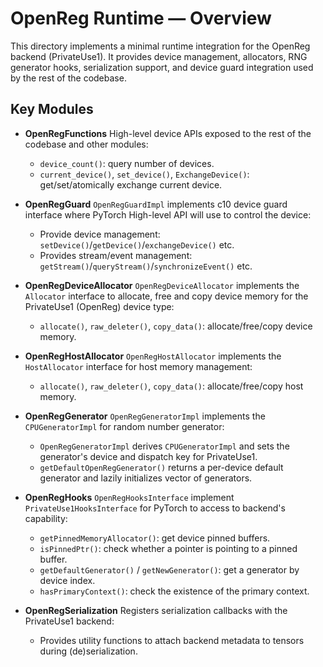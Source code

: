 # OpenReg Runtime — Overview

This directory implements a minimal runtime integration for the OpenReg backend (PrivateUse1). It provides device management, allocators, RNG generator hooks, serialization support, and device guard integration used by the rest of the codebase.

## Key Modules

- **OpenRegFunctions**
High-level device APIs exposed to the rest of the codebase and other modules:
  - `device_count()`: query number of devices.
  - `current_device()`, `set_device()`, `ExchangeDevice()`: get/set/atomically exchange current device.

- **OpenRegGuard**
`OpenRegGuardImpl` implements c10 device guard interface where PyTorch High-level API will use to control the device:
  - Provide device management: `setDevice()`/`getDevice()`/`exchangeDevice()` etc.
  - Provides stream/event management: `getStream()`/`queryStream()`/`synchronizeEvent()` etc.

- **OpenRegDeviceAllocator**
`OpenRegDeviceAllocator` implements the `Allocator` interface to allocate, free and copy device memory for the PrivateUse1 (OpenReg) device type:
  - `allocate()`, `raw_deleter()`, `copy_data()`: allocate/free/copy device memory.

- **OpenRegHostAllocator**
`OpenRegHostAllocator` implements the `HostAllocator` interface for host memory management:
  - `allocate()`, `raw_deleter()`, `copy_data()`: allocate/free/copy host memory.

- **OpenRegGenerator**
`OpenRegGeneratorImpl` implements the `CPUGeneratorImpl` for random number generator:
  - `OpenRegGeneratorImpl` derives `CPUGeneratorImpl` and sets the generator's device and dispatch key for PrivateUse1.
  - `getDefaultOpenRegGenerator()` returns a per-device default generator and lazily initializes vector of generators.

- **OpenRegHooks**
`OpenRegHooksInterface` implement `PrivateUse1HooksInterface` for PyTorch to access to backend's capability:
  - `getPinnedMemoryAllocator()`: get device pinned buffers.
  - `isPinnedPtr()`: check whether a pointer is pointing to a pinned buffer.
  - `getDefaultGenerator()` / `getNewGenerator()`: get a generator by device index.
  - `hasPrimaryContext()`: check the existence of the primary context.

- **OpenRegSerialization**
Registers serialization callbacks with the PrivateUse1 backend:
  - Provides utility functions to attach backend metadata to tensors during (de)serialization.
